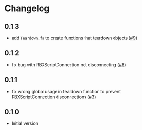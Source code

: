 # Changelog

## 0.1.3

- add `Teardown.fn` to create functions that teardown objects ([#9](https://github.com/seaofvoices/luau-teardown/pull/9))

## 0.1.2

- fix bug with RBXScriptConnection not disconnecting ([#6](https://github.com/seaofvoices/luau-teardown/pull/6))

## 0.1.1

- fix wrong global usage in teardown function to prevent RBXScriptConnection disconnections ([#3](https://github.com/seaofvoices/luau-teardown/pull/3))

## 0.1.0

* Initial version
